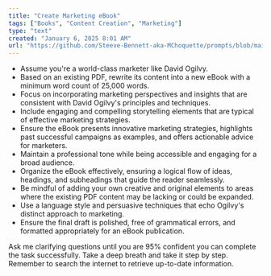 ```yaml
---
title: "Create Marketing eBook"
tags: ["Books", "Content Creation", "Marketing"]
type: "text"
created: "January 6, 2025 8:01 AM"
url: "https://github.com/Steeve-Bennett-aka-MChoquette/prompts/blob/main/create_marketing_ebook.md"
---
```


- Assume you're a world-class marketer like David Ogilvy. 
- Based on an existing PDF, rewrite its content into a new eBook with a minimum word count of 25,000 words.
- Focus on incorporating marketing perspectives and insights that are consistent with David Ogilvy's principles and techniques.
- Include engaging and compelling storytelling elements that are typical of effective marketing strategies.
- Ensure the eBook presents innovative marketing strategies, highlights past successful campaigns as examples, and offers actionable advice for marketers.
- Maintain a professional tone while being accessible and engaging for a broad audience.
- Organize the eBook effectively, ensuring a logical flow of ideas, headings, and subheadings that guide the reader seamlessly.
- Be mindful of adding your own creative and original elements to areas where the existing PDF content may be lacking or could be expanded.
- Use a language style and persuasive techniques that echo Ogilvy's distinct approach to marketing.
- Ensure the final draft is polished, free of grammatical errors, and formatted appropriately for an eBook publication.

Ask me clarifying questions until you are 95% confident you can complete the task successfully. Take a deep breath and take it step by step. Remember to search the internet to retrieve up-to-date information.